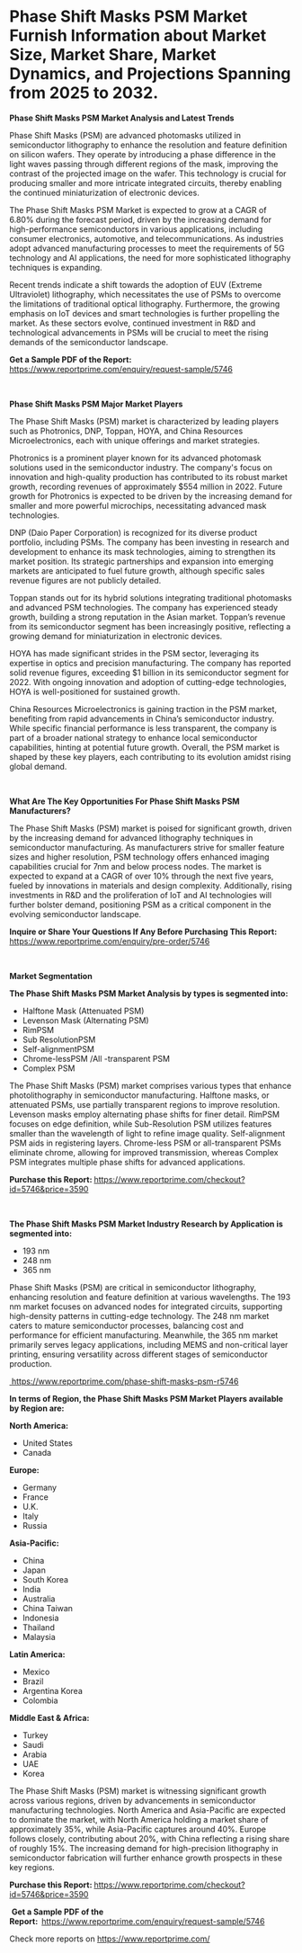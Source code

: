 <p><h1>Phase Shift Masks PSM Market Furnish Information about Market Size, Market Share, Market Dynamics, and Projections Spanning from 2025 to 2032.</h1></p><p><strong>Phase Shift Masks PSM Market Analysis and Latest Trends</strong></p>
<p><p>Phase Shift Masks (PSM) are advanced photomasks utilized in semiconductor lithography to enhance the resolution and feature definition on silicon wafers. They operate by introducing a phase difference in the light waves passing through different regions of the mask, improving the contrast of the projected image on the wafer. This technology is crucial for producing smaller and more intricate integrated circuits, thereby enabling the continued miniaturization of electronic devices.</p><p>The Phase Shift Masks PSM Market is expected to grow at a CAGR of 6.80% during the forecast period, driven by the increasing demand for high-performance semiconductors in various applications, including consumer electronics, automotive, and telecommunications. As industries adopt advanced manufacturing processes to meet the requirements of 5G technology and AI applications, the need for more sophisticated lithography techniques is expanding.</p><p>Recent trends indicate a shift towards the adoption of EUV (Extreme Ultraviolet) lithography, which necessitates the use of PSMs to overcome the limitations of traditional optical lithography. Furthermore, the growing emphasis on IoT devices and smart technologies is further propelling the market. As these sectors evolve, continued investment in R&D and technological advancements in PSMs will be crucial to meet the rising demands of the semiconductor landscape.</p></p>
<p><strong>Get a Sample PDF of the Report:&nbsp;</strong> <a href="https://www.reportprime.com/enquiry/request-sample/5746?utm_campaign=3226&utm_medium=2&utm_source=Github&utm_content=ia&utm_term=19032025&utm_id=phase-shift-masks-psm">https://www.reportprime.com/enquiry/request-sample/5746</a></p>
<p>&nbsp;</p>
<p><strong>Phase Shift Masks PSM Major Market Players</strong></p>
<p><p>The Phase Shift Masks (PSM) market is characterized by leading players such as Photronics, DNP, Toppan, HOYA, and China Resources Microelectronics, each with unique offerings and market strategies. </p><p>Photronics is a prominent player known for its advanced photomask solutions used in the semiconductor industry. The company's focus on innovation and high-quality production has contributed to its robust market growth, recording revenues of approximately $554 million in 2022. Future growth for Photronics is expected to be driven by the increasing demand for smaller and more powerful microchips, necessitating advanced mask technologies.</p><p>DNP (Daio Paper Corporation) is recognized for its diverse product portfolio, including PSMs. The company has been investing in research and development to enhance its mask technologies, aiming to strengthen its market position. Its strategic partnerships and expansion into emerging markets are anticipated to fuel future growth, although specific sales revenue figures are not publicly detailed.</p><p>Toppan stands out for its hybrid solutions integrating traditional photomasks and advanced PSM technologies. The company has experienced steady growth, building a strong reputation in the Asian market. Toppan’s revenue from its semiconductor segment has been increasingly positive, reflecting a growing demand for miniaturization in electronic devices.</p><p>HOYA has made significant strides in the PSM sector, leveraging its expertise in optics and precision manufacturing. The company has reported solid revenue figures, exceeding $1 billion in its semiconductor segment for 2022. With ongoing innovation and adoption of cutting-edge technologies, HOYA is well-positioned for sustained growth.</p><p>China Resources Microelectronics is gaining traction in the PSM market, benefiting from rapid advancements in China’s semiconductor industry. While specific financial performance is less transparent, the company is part of a broader national strategy to enhance local semiconductor capabilities, hinting at potential future growth. Overall, the PSM market is shaped by these key players, each contributing to its evolution amidst rising global demand.</p></p>
<p>&nbsp;</p>
<p><strong>What Are The Key Opportunities For Phase Shift Masks PSM Manufacturers?</strong></p>
<p><p>The Phase Shift Masks (PSM) market is poised for significant growth, driven by the increasing demand for advanced lithography techniques in semiconductor manufacturing. As manufacturers strive for smaller feature sizes and higher resolution, PSM technology offers enhanced imaging capabilities crucial for 7nm and below process nodes. The market is expected to expand at a CAGR of over 10% through the next five years, fueled by innovations in materials and design complexity. Additionally, rising investments in R&D and the proliferation of IoT and AI technologies will further bolster demand, positioning PSM as a critical component in the evolving semiconductor landscape.</p></p>
<p><strong>Inquire or Share Your Questions If Any Before Purchasing This Report:</strong> <a href="https://www.reportprime.com/enquiry/pre-order/5746?utm_campaign=3226&utm_medium=2&utm_source=Github&utm_content=ia&utm_term=19032025&utm_id=phase-shift-masks-psm">https://www.reportprime.com/enquiry/pre-order/5746</a></p>
<p>&nbsp;</p>
<p><strong>Market Segmentation</strong></p>
<p><strong>The Phase Shift Masks PSM Market Analysis by types is segmented into:</strong></p>
<p><ul><li>Halftone Mask (Attenuated PSM)</li><li>Levenson Mask (Alternating PSM)</li><li>RimPSM</li><li>Sub ResolutionPSM</li><li>Self-alignmentPSM</li><li>Chrome-lessPSM /All -transparent PSM</li><li>Complex PSM</li></ul></p>
<p><p>The Phase Shift Masks (PSM) market comprises various types that enhance photolithography in semiconductor manufacturing. Halftone masks, or attenuated PSMs, use partially transparent regions to improve resolution. Levenson masks employ alternating phase shifts for finer detail. RimPSM focuses on edge definition, while Sub-Resolution PSM utilizes features smaller than the wavelength of light to refine image quality. Self-alignment PSM aids in registering layers. Chrome-less PSM or all-transparent PSMs eliminate chrome, allowing for improved transmission, whereas Complex PSM integrates multiple phase shifts for advanced applications.</p></p>
<p><strong>Purchase this Report:&nbsp;</strong><a href="https://www.reportprime.com/checkout?id=5746&price=3590&utm_campaign=3226&utm_medium=2&utm_source=Github&utm_content=ia&utm_term=19032025&utm_id=phase-shift-masks-psm">https://www.reportprime.com/checkout?id=5746&price=3590</a></p>
<p>&nbsp;</p>
<p><strong>The Phase Shift Masks PSM Market Industry Research by Application is segmented into:</strong></p>
<p><ul><li>193 nm</li><li>248 nm</li><li>365 nm</li></ul></p>
<p><p>Phase Shift Masks (PSM) are critical in semiconductor lithography, enhancing resolution and feature definition at various wavelengths. The 193 nm market focuses on advanced nodes for integrated circuits, supporting high-density patterns in cutting-edge technology. The 248 nm market caters to mature semiconductor processes, balancing cost and performance for efficient manufacturing. Meanwhile, the 365 nm market primarily serves legacy applications, including MEMS and non-critical layer printing, ensuring versatility across different stages of semiconductor production.</p></p>
<p><a href="https://www.reportprime.com/phase-shift-masks-psm-r5746?utm_campaign=3226&utm_medium=2&utm_source=Github&utm_content=ia&utm_term=19032025&utm_id=phase-shift-masks-psm">&nbsp;https://www.reportprime.com/phase-shift-masks-psm-r5746</a></p>
<p><strong>In terms of Region, the Phase Shift Masks PSM Market Players available by Region are:</strong></p>
<p>
    <p> <strong> North America: </strong>
        <ul>
            <li>United States</li>
            <li>Canada</li>
        </ul>
        </p> 
    <p> <strong> Europe: </strong>
        <ul>
            <li>Germany</li>
            <li>France</li>
            <li>U.K.</li>
            <li>Italy</li>
            <li>Russia</li>
        </ul>
        </p> 
    <p> <strong> Asia-Pacific: </strong>
        <ul>
            <li>China</li>
            <li>Japan</li>
            <li>South Korea</li>
            <li>India</li>
            <li>Australia</li>
            <li>China Taiwan</li>
            <li>Indonesia</li>
            <li>Thailand</li>
            <li>Malaysia</li>
        </ul>
        </p> 
    <p> <strong> Latin America: </strong>
        <ul>
            <li>Mexico</li>
            <li>Brazil</li>
            <li>Argentina Korea</li>
            <li>Colombia</li>
        </ul>
        </p> 
    <p> <strong> Middle East & Africa: </strong>
        <ul>
            <li>Turkey</li>
            <li>Saudi</li>
            <li>Arabia</li>
            <li>UAE</li>
            <li>Korea</li>
        </ul>
    </p>
    </p>
<p><p>The Phase Shift Masks (PSM) market is witnessing significant growth across various regions, driven by advancements in semiconductor manufacturing technologies. North America and Asia-Pacific are expected to dominate the market, with North America holding a market share of approximately 35%, while Asia-Pacific captures around 40%. Europe follows closely, contributing about 20%, with China reflecting a rising share of roughly 15%. The increasing demand for high-precision lithography in semiconductor fabrication will further enhance growth prospects in these key regions.</p></p>
<p><strong>Purchase this Report: </strong><a href="https://www.reportprime.com/checkout?id=5746&price=3590&utm_campaign=3226&utm_medium=2&utm_source=Github&utm_content=ia&utm_term=19032025&utm_id=phase-shift-masks-psm">https://www.reportprime.com/checkout?id=5746&price=3590</a></p>
<p>&nbsp;<strong>Get a Sample PDF of the Report:&nbsp;&nbsp;</strong><a href="https://www.reportprime.com/enquiry/request-sample/5746?utm_campaign=3226&utm_medium=2&utm_source=Github&utm_content=ia&utm_term=19032025&utm_id=phase-shift-masks-psm">https://www.reportprime.com/enquiry/request-sample/5746</a></p>
<p><strong></strong></p>
<p>Check more reports on <a href="https://www.reportprime.com/?utm_campaign=3226&utm_medium=2&utm_source=Github&utm_content=ia&utm_term=19032025&utm_id=phase-shift-masks-psm">https://www.reportprime.com/</a></p>